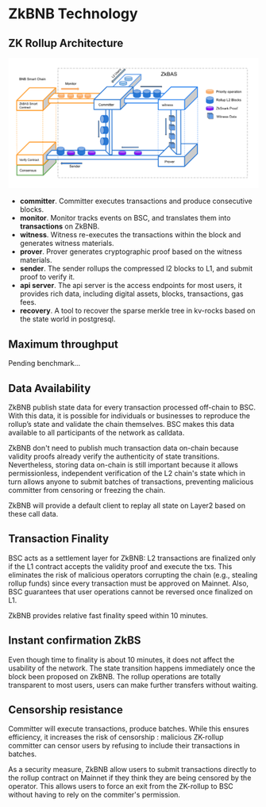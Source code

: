 # ZkBNB Technology

## ZK Rollup Architecture
![Framework](./assets/Frame_work.png)
- **committer**. Committer executes transactions and produce consecutive blocks.
- **monitor**. Monitor tracks events on BSC, and translates them into **transactions** on ZkBNB.
- **witness**. Witness re-executes the transactions within the block and generates witness materials.
- **prover**. Prover generates cryptographic proof based on the witness materials.
- **sender**. The sender rollups the compressed l2 blocks to L1, and submit proof to verify it.
- **api server**. The api server is the access endpoints for most users, it provides rich data, including
  digital assets, blocks, transactions, gas fees.
- **recovery**. A tool to recover the sparse merkle tree in kv-rocks based on the state world in postgresql.

## Maximum throughput
Pending benchmark...

## Data Availability
ZkBNB publish state data for every transaction processed off-chain to BSC. With this data, it is possible for
individuals or businesses to reproduce the rollup’s state and validate the chain themselves. BSC makes this data 
available to all participants of the network as calldata.

ZkBNB don't need to publish much transaction data on-chain because validity proofs already verify the authenticity
of state transitions. Nevertheless, storing data on-chain is still important because it allows permissionless, 
independent verification of the L2 chain's state which in turn allows anyone to submit batches of transactions, 
preventing malicious committer from censoring or freezing the chain.

ZkBNB will provide a default client to replay all state on Layer2 based on these call data.

## Transaction Finality
BSC acts as a settlement layer for ZkBNB: L2 transactions are finalized only if the L1 contract accepts the validity
proof and execute the txs. This eliminates the risk of malicious operators corrupting the chain 
(e.g., stealing rollup funds) since every transaction must be approved on Mainnet. Also, BSC guarantees that user 
operations cannot be reversed once finalized on L1.

ZkBNB provides relative fast finality speed within 10 minutes.

## Instant confirmation ZkBS
Even though time to finality is about 10 minutes, it does not affect the usability of the network. The state transition
happens immediately once the block been proposed on ZkBNB. The rollup operations are totally transparent to most users,
users can make further transfers without waiting.

## Censorship resistance
Committer will execute transactions, produce batches. While this ensures efficiency, it increases the risk of censorship
: malicious ZK-rollup committer can censor users by refusing to include their transactions in batches.

As a security measure, ZkBNB allow users to submit transactions directly to the rollup contract on Mainnet if
they think they are being censored by the operator. This allows users to force an exit from the ZK-rollup to BSC without 
having to rely on the commiter's permission.